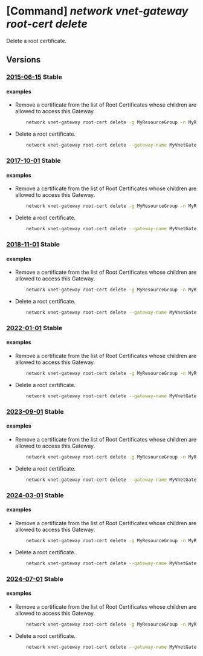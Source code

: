 # [Command] _network vnet-gateway root-cert delete_

Delete a root certificate.

## Versions

### [2015-06-15](/Resources/mgmt-plane/L3N1YnNjcmlwdGlvbnMve30vcmVzb3VyY2Vncm91cHMve30vcHJvdmlkZXJzL21pY3Jvc29mdC5uZXR3b3JrL3ZpcnR1YWxuZXR3b3JrZ2F0ZXdheXMve30=/2015-06-15.xml) **Stable**

<!-- mgmt-plane /subscriptions/{}/resourcegroups/{}/providers/microsoft.network/virtualnetworkgateways/{} 2015-06-15 properties.vpnClientConfiguration.vpnClientRootCertificates[] -->

#### examples

- Remove a certificate from the list of Root Certificates whose children are allowed to access this Gateway.
    ```bash
        network vnet-gateway root-cert delete -g MyResourceGroup -n MyRootCertificate --gateway-name MyVnetGateway
    ```

- Delete a root certificate.
    ```bash
        network vnet-gateway root-cert delete --gateway-name MyVnetGateway --name MyRootCertificate --resource-group MyResourceGroup --subscription MySubscription
    ```

### [2017-10-01](/Resources/mgmt-plane/L3N1YnNjcmlwdGlvbnMve30vcmVzb3VyY2Vncm91cHMve30vcHJvdmlkZXJzL21pY3Jvc29mdC5uZXR3b3JrL3ZpcnR1YWxuZXR3b3JrZ2F0ZXdheXMve30=/2017-10-01.xml) **Stable**

<!-- mgmt-plane /subscriptions/{}/resourcegroups/{}/providers/microsoft.network/virtualnetworkgateways/{} 2017-10-01 properties.vpnClientConfiguration.vpnClientRootCertificates[] -->

#### examples

- Remove a certificate from the list of Root Certificates whose children are allowed to access this Gateway.
    ```bash
        network vnet-gateway root-cert delete -g MyResourceGroup -n MyRootCertificate --gateway-name MyVnetGateway
    ```

- Delete a root certificate.
    ```bash
        network vnet-gateway root-cert delete --gateway-name MyVnetGateway --name MyRootCertificate --resource-group MyResourceGroup --subscription MySubscription
    ```

### [2018-11-01](/Resources/mgmt-plane/L3N1YnNjcmlwdGlvbnMve30vcmVzb3VyY2Vncm91cHMve30vcHJvdmlkZXJzL21pY3Jvc29mdC5uZXR3b3JrL3ZpcnR1YWxuZXR3b3JrZ2F0ZXdheXMve30=/2018-11-01.xml) **Stable**

<!-- mgmt-plane /subscriptions/{}/resourcegroups/{}/providers/microsoft.network/virtualnetworkgateways/{} 2018-11-01 properties.vpnClientConfiguration.vpnClientRootCertificates[] -->

#### examples

- Remove a certificate from the list of Root Certificates whose children are allowed to access this Gateway.
    ```bash
        network vnet-gateway root-cert delete -g MyResourceGroup -n MyRootCertificate --gateway-name MyVnetGateway
    ```

- Delete a root certificate.
    ```bash
        network vnet-gateway root-cert delete --gateway-name MyVnetGateway --name MyRootCertificate --resource-group MyResourceGroup --subscription MySubscription
    ```

### [2022-01-01](/Resources/mgmt-plane/L3N1YnNjcmlwdGlvbnMve30vcmVzb3VyY2Vncm91cHMve30vcHJvdmlkZXJzL21pY3Jvc29mdC5uZXR3b3JrL3ZpcnR1YWxuZXR3b3JrZ2F0ZXdheXMve30=/2022-01-01.xml) **Stable**

<!-- mgmt-plane /subscriptions/{}/resourcegroups/{}/providers/microsoft.network/virtualnetworkgateways/{} 2022-01-01 properties.vpnClientConfiguration.vpnClientRootCertificates[] -->

#### examples

- Remove a certificate from the list of Root Certificates whose children are allowed to access this Gateway.
    ```bash
        network vnet-gateway root-cert delete -g MyResourceGroup -n MyRootCertificate --gateway-name MyVnetGateway
    ```

- Delete a root certificate.
    ```bash
        network vnet-gateway root-cert delete --gateway-name MyVnetGateway --name MyRootCertificate --resource-group MyResourceGroup --subscription MySubscription
    ```

### [2023-09-01](/Resources/mgmt-plane/L3N1YnNjcmlwdGlvbnMve30vcmVzb3VyY2Vncm91cHMve30vcHJvdmlkZXJzL21pY3Jvc29mdC5uZXR3b3JrL3ZpcnR1YWxuZXR3b3JrZ2F0ZXdheXMve30=/2023-09-01.xml) **Stable**

<!-- mgmt-plane /subscriptions/{}/resourcegroups/{}/providers/microsoft.network/virtualnetworkgateways/{} 2023-09-01 properties.vpnClientConfiguration.vpnClientRootCertificates[] -->

#### examples

- Remove a certificate from the list of Root Certificates whose children are allowed to access this Gateway.
    ```bash
        network vnet-gateway root-cert delete -g MyResourceGroup -n MyRootCertificate --gateway-name MyVnetGateway
    ```

- Delete a root certificate.
    ```bash
        network vnet-gateway root-cert delete --gateway-name MyVnetGateway --name MyRootCertificate --resource-group MyResourceGroup --subscription MySubscription
    ```

### [2024-03-01](/Resources/mgmt-plane/L3N1YnNjcmlwdGlvbnMve30vcmVzb3VyY2Vncm91cHMve30vcHJvdmlkZXJzL21pY3Jvc29mdC5uZXR3b3JrL3ZpcnR1YWxuZXR3b3JrZ2F0ZXdheXMve30=/2024-03-01.xml) **Stable**

<!-- mgmt-plane /subscriptions/{}/resourcegroups/{}/providers/microsoft.network/virtualnetworkgateways/{} 2024-03-01 properties.vpnClientConfiguration.vpnClientRootCertificates[] -->

#### examples

- Remove a certificate from the list of Root Certificates whose children are allowed to access this Gateway.
    ```bash
        network vnet-gateway root-cert delete -g MyResourceGroup -n MyRootCertificate --gateway-name MyVnetGateway
    ```

- Delete a root certificate.
    ```bash
        network vnet-gateway root-cert delete --gateway-name MyVnetGateway --name MyRootCertificate --resource-group MyResourceGroup --subscription MySubscription
    ```

### [2024-07-01](/Resources/mgmt-plane/L3N1YnNjcmlwdGlvbnMve30vcmVzb3VyY2Vncm91cHMve30vcHJvdmlkZXJzL21pY3Jvc29mdC5uZXR3b3JrL3ZpcnR1YWxuZXR3b3JrZ2F0ZXdheXMve30=/2024-07-01.xml) **Stable**

<!-- mgmt-plane /subscriptions/{}/resourcegroups/{}/providers/microsoft.network/virtualnetworkgateways/{} 2024-07-01 properties.vpnClientConfiguration.vpnClientRootCertificates[] -->

#### examples

- Remove a certificate from the list of Root Certificates whose children are allowed to access this Gateway.
    ```bash
        network vnet-gateway root-cert delete -g MyResourceGroup -n MyRootCertificate --gateway-name MyVnetGateway
    ```

- Delete a root certificate.
    ```bash
        network vnet-gateway root-cert delete --gateway-name MyVnetGateway --name MyRootCertificate --resource-group MyResourceGroup --subscription MySubscription
    ```
